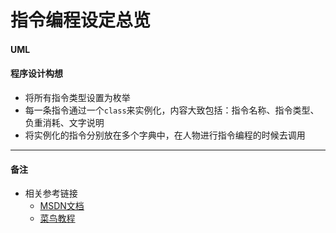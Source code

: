 # 指令编程设定总览

#### UML

#### 程序设计构想
- 将所有指令类型设置为枚举
- 每一条指令通过一个`class`来实例化，内容大致包括：指令名称、指令类型、负重消耗、文字说明
- 将实例化的指令分别放在多个字典中，在人物进行指令编程的时候去调用

---

#### 备注
- 相关参考链接
    - [MSDN文档](https://docs.microsoft.com/zh-cn/dotnet/csharp/language-reference/builtin-types/enum)
    - [菜鸟教程](https://www.runoob.com/csharp/csharp-enum.html)
